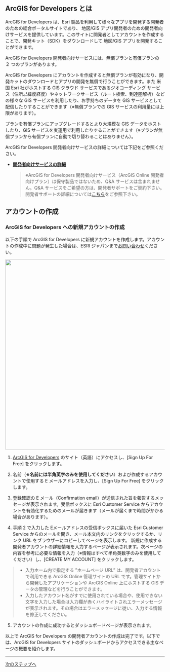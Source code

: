 ## ArcGIS for Developers とは

ArcGIS for Developers は、Esri 製品を利用して様々なアプリを開発する開発者のための総合ポータルサイトであり、 地図/GIS アプリ開発者のための開発者向けサービスを提供しています。このサイトに開発者としてアカウントを作成することで、開発キット（SDK）をダウンロードして 地図/GIS アプリを開発することができます。

ArcGIS for Developers 開発者向けサービスには、無償プランと有償プランの ２ つのプランがあります。

ArcGIS for Developers にアカウントを作成すると無償プランが有効になり、開発キットのダウンロードとアプリの開発を無償で行うことができます。また 米国 Esri 社がホストする GIS クラウド サービスであるジオコーディング サービス（住所⇄緯度経度）やネットワークサービス（ルート検索、到達圏解析）などの様々な GIS サービスを利用したり、お手持ちのデータを GIS サービスとして配信したりすることができます（※無償プランでの GIS サービスの利用量には上限があります）。

プランを有償プランにアップグレードするとより大規模な GIS データをホストしたり、GIS サービスを実運用で利用したりすることができます（※プランが無償プランから有償プランに自動で切り替わることはありません）。

ArcGIS for Developers 開発者向けサービスの詳細については下記をご参照ください。

* __[開発者向けサービスの詳細](http://www.esrij.com/products/arcgis-online-for-developers/details/)__

  > ※ArcGIS for Developers 開発者向けサービス（ArcGIS Online 開発者向けプラン）は保守製品ではないため、Q&A サービスは含まれません。Q&A サービスをご希望の方は、開発者サポートをご契約下さい。開発者サポートの詳細については[こちら](http://www.esrij.com/services/dev-support/)をご参照下さい。


## アカウントの作成

### ArcGIS for Developers への新規アカウントの作成

以下の手順で ArcGIS for Developers に新規アカウントを作成します。アカウントの作成中に問題が発生した場合は、ESRI ジャパンまで[お問い合わせ](http://www.esrij.com/contact/)ください。

<img src="http://apps.esrij.com/arcgis-dev/guide/img/account/signup.gif" width="600px">

1. [ArcGIS for Developers](https://developers.arcgis.com/) のサイト（英語）にアクセスし、[Sign Up For Free] をクリックします。

2. 名前（__※名前には半角英字のみを使用してください__）および作成するアカウントで使用する E メールアドレスを入力し、[Sign Up For Free] をクリックします。

3. 登録確認の E メール（Confirmation email）が送信された旨を報告するメッセージが表示されます。受信ボックスに Esri Customer Service からアカウントを有効化するためのメールが届きます（メールが届くまで時間がかかる場合があります）。

4. 手順 2 で入力した Eメールアドレスの受信ボックスに届いた Esri Customer Service からのメールを開き、メール本文内のリンクをクリックするか、リンク URL をブラウザーにコピーしてページを表示します。
新規に作成する開発者アカウントの詳細情報を入力するページが表示されます。次ページの内容を参考に必要な情報を入力（※情報はすべて半角英数字のみを使用してください）し、[CREATE MY ACCOUNT] をクリックします。
> * 入力ホーム内で指定する ”ホームページ URL” は、開発者アカウントで利用できる ArcGIS Online 管理サイトの URL です。管理サイトから開発したアプリケーションや ArcGIS Online 上にホストする GIS データの管理などを行うことができます。
> * 入力したアカウント名がすでに使用されている場合や、使用できない文字を入力した場合は入力欄が赤くハイライトされエラーメッセージが表示されます。その場合はエラーメッセージに従い、入力する情報を修正してください。

5. アカウントの作成に成功するとダッシュボードページが表示されます。

以上で ArcGIS for Developers の開発者アカウントの作成は完了です。以下では、ArcGIS for Developers
サイトのダッシュボードからアクセスできる主なページの概要を紹介します。

---

[次のステップへ](../create-feature-service)